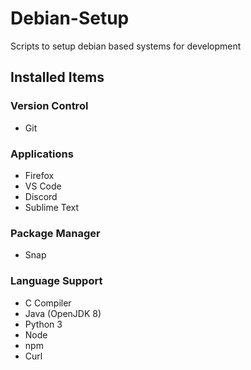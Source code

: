 # Debian-Setup
Scripts to setup debian based systems for development

## Installed Items

### Version Control
- Git

### Applications

- Firefox
- VS Code
- Discord
- Sublime Text

### Package Manager
- Snap

### Language Support
- C Compiler
- Java (OpenJDK 8)
- Python 3
- Node
- npm
- Curl
